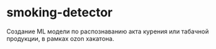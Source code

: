 # smoking-detector
Создание ML модели по распознаванию акта курения или табачной продукции, в рамках ozon хакатона. 

